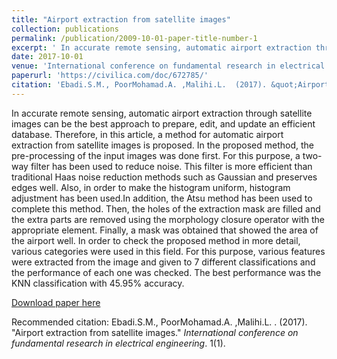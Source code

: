 ```yaml
---
title: "Airport extraction from satellite images"
collection: publications
permalink: /publication/2009-10-01-paper-title-number-1
excerpt: ' In accurate remote sensing, automatic airport extraction through satellite images can be the best approach to prepare, edit, and update an efficient database.Therefore, in this article, a method for automatic airport extraction from satellite images is proposed. In the proposed method, the pre-processing of the input images was done first. For this purpose, a two-way filter has been used to reduce noise. This filter is more efficient than traditional Haas noise reduction methods such as Gaussian and preserves edges well. Also, in order to make the histogram uniform, histogram adjustment has been used.In addition, the Atsu method has been used to complete this method. Then, the holes of the extraction mask are filled and the extra parts are removed using the morphology closure operator with the appropriate element. Finally, a mask was obtained that showed the area of ​​the airport well. In order to check the proposed method in more detail, various categories were used in this field. For this purpose, various features were extracted from the image and given to 7 different classifications and the performance of each one was checked. The best performance was the KNN classification with 45.95% accuracy.'
date: 2017-10-01
venue: 'International conference on fundamental research in electrical engineering'
paperurl: 'https://civilica.com/doc/672785/'
citation: 'Ebadi.S.M., PoorMohamad.A. ,Malihi.L.  (2017). &quot;Airport extraction from satellite images.&quot; <i>International conference on fundamental research in electrical engineering</i>. 1(1).'
---
```

In accurate remote sensing, automatic airport extraction through satellite images can be the best approach to prepare, edit, and update an efficient database. Therefore, in this article, a method for automatic airport extraction from satellite images is proposed. In the proposed method, the pre-processing of the input images was done first. For this purpose, a two-way filter has been used to reduce noise. This filter is more efficient than traditional Haas noise reduction methods such as Gaussian and preserves edges well. Also, in order to make the histogram uniform, histogram adjustment has been used.In addition, the Atsu method has been used to complete this method. Then, the holes of the extraction mask are filled and the extra parts are removed using the morphology closure operator with the appropriate element. Finally, a mask was obtained that showed the area of ​​the airport well. In order to check the proposed method in more detail, various categories were used in this field. For this purpose, various features were extracted from the image and given to 7 different classifications and the performance of each one was checked. The best performance was the KNN classification with 45.95% accuracy.

[Download paper here](https://civilica.com/doc/672785/)

Recommended citation: Ebadi.S.M., PoorMohamad.A. ,Malihi.L. . (2017). "Airport extraction from satellite images." <i>International conference on fundamental research in electrical engineering</i>. 1(1).
